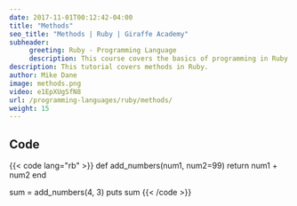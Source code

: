 ```yaml
---
date: 2017-11-01T00:12:42-04:00
title: "Methods"
seo_title: "Methods | Ruby | Giraffe Academy"
subheader:
     greeting: Ruby - Programming Language
     description: This course covers the basics of programming in Ruby. Work your way through the videos and we'll teach you everything you need to know to start your programming journey!
description: This tutorial covers methods in Ruby.
author: Mike Dane
image: methods.png
video: e1EpXUgSfN8
url: /programming-languages/ruby/methods/
weight: 15
---
```


## Code

{{< code lang="rb" >}}
def add_numbers(num1, num2=99)
     return num1 + num2
end

sum = add_numbers(4, 3)
puts sum
{{< /code >}}